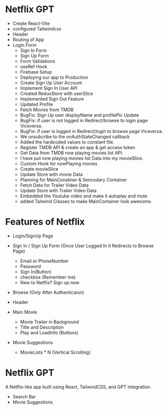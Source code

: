 # Netflix GPT

- Create React-Vite
- configured Tailwindcss
- Header
- Routing of App
- Login Form
  - Sign In Form
  - Sign Up Form
  - Form Validations
  - useRef Hook
  - Firebase Setup
  - Deploying our app to Production
  - Create Sign Up User Account
  - Implement Sign In User API
  - Created ReduxStore with userSlice
  - Implemented Sign Out Feature
  - Updated Profile
  - Fetch Movies from TMDB
  - BugFix: Sign Up user displayName and profilePic Update
  - BugFix: if user is not logged in Redirect/browse to login page Viceversa.
  - BugFix: if user is logged in Redirect/login to browse page Viceversa.
  - We unsubcribe to the onAuthStateChanged callback
  - Added the hardcoded values to constant file.
  - Register TMDB API & create an app & get access token
  - Get Data from TMDB now playing movies list API.
  - I have put now playing movies list Data into my movieSlice.
  - Custom Hook for nowPlaying movies
  - Create movieSlice
  - Update Store with movie Data
  - Planning for MainConatiner & Sencodary Container
  - Fetch Data for Trailer Video Data
  - Update Store with Trailer Video Data
  - Embedded the Youtube video and make it autoplay and mute
  - added Tailwind Classes to make MainContainer look awesome.

# Features of Netflix

- Login/SignUp Page
- Sign In / Sign Up Form (Once User Logged In it Redirects to Browse Page)

  - Email or PhoneNumber
  - Password
  - Sign In(Button)
  - checkbox (Remember me)
  - New to Netflix? Sign up now

- Browse (Only After Authenticaion)
- Header
- Main Movie
  - Movie Trailer in Background
  - Title and Description
  - Play and LoadInfo (Buttons)
- Movie Suggestions

  - MovieLists \* N (Vertical Scrolling)

# Netflix GPT

A Netflix-like app built using React, TailwindCSS, and GPT integration.

- Search Bar
- Movie Suggestions
